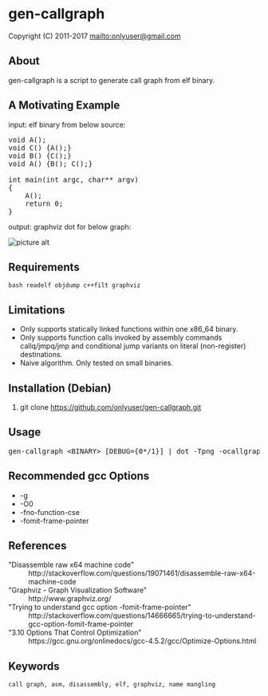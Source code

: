 gen-callgraph
=============

Copyright (C) 2011-2017 <mailto:onlyuser@gmail.com>

About
-----

gen-callgraph is a script to generate call graph from elf binary.

A Motivating Example
--------------------

input: elf binary from below source:
<pre>
void A();
void C() {A();}
void B() {C();}
void A() {B(); C();}

int main(int argc, char** argv)
{
    A();
    return 0;
}
</pre>

output: graphviz dot for below graph:

![picture alt](https://sites.google.com/site/onlyuser/files/gen-callgraph.png "gen-callgraph")

Requirements
------------

    bash readelf objdump c++filt graphviz

Limitations
-----------

<ul>
    <li>Only supports statically linked functions within one x86_64 binary.</li>
    <li>Only supports function calls invoked by assembly commands callq/jmpq/jmp and conditional jump variants on literal (non-register) destinations.</li>
    <li>Naive algorithm. Only tested on small binaries.</li>
</ul>

Installation (Debian)
---------------------

1. git clone https://github.com/onlyuser/gen-callgraph.git

Usage
-----

<pre>
gen-callgraph &lt;BINARY&gt; [DEBUG={0*/1}] | dot -Tpng -ocallgraph.png
</pre>

Recommended gcc Options
-----------------------

<ul>
    <li>-g</li>
    <li>-O0</li>
    <li>-fno-function-cse</li>
    <li>-fomit-frame-pointer</li>
</ul>

References
----------

<dl>
    <dt>"Disassemble raw x64 machine code"</dt>
    <dd>http://stackoverflow.com/questions/19071461/disassemble-raw-x64-machine-code</dd>
    <dt>"Graphviz - Graph Visualization Software"</dt>
    <dd>http://www.graphviz.org/</dd>
    <dt>"Trying to understand gcc option -fomit-frame-pointer"</dt>
    <dd>http://stackoverflow.com/questions/14666665/trying-to-understand-gcc-option-fomit-frame-pointer</dd>
    <dt>"3.10 Options That Control Optimization"</dt>
    <dd>https://gcc.gnu.org/onlinedocs/gcc-4.5.2/gcc/Optimize-Options.html</dd>
</dl>

Keywords
--------

    call graph, asm, disassembly, elf, graphviz, name mangling
